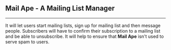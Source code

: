 ## Mail Ape - A Mailing List Manager
---

It will let users start mailing lists, sign up for mailing list and then message people. Subscribers will have to confirm their subscription to a mailing list and be able to unsubscribe. It will help to ensure that **Mail Ape** isn't used to serve spam to users.
